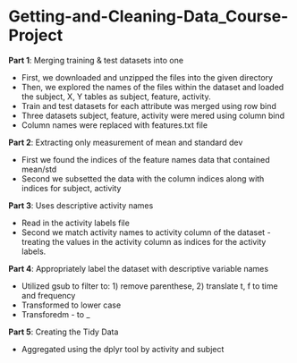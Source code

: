 # Getting-and-Cleaning-Data_Course-Project

**Part 1**: Merging training & test datasets into one

 * First, we downloaded and unzipped the files into the given directory
 * Then, we explored the names of the files within the dataset and loaded the subject, X, Y tables as subject, feature, activity.
 * Train and test datasets for each attribute was merged using row bind
 * Three datasets subject, feature, activity were mered using column bind
 * Column names were replaced with features.txt file 
 

**Part 2**: Extracting only measurement of mean and standard dev

 * First we found the indices of the feature names data that contained mean/std 
 * Second we subsetted the data with the column indices along with indices for subject, activity 
 
 
**Part 3**: Uses descriptive activity names

 * Read in the activity labels file 
 * Second we match activity names to activity column of the dataset - treating the values in the activity column as indices for the activity labels. 
 
 
**Part 4**: Appropriately label the dataset with descriptive variable names

 * Utilized gsub to filter to: 1) remove parenthese, 2) translate t, f to time and frequency 
 * Transformed to lower case
 * Transforedm - to _
 

**Part 5**: Creating the Tidy Data

 * Aggregated using the dplyr tool by activity and subject 